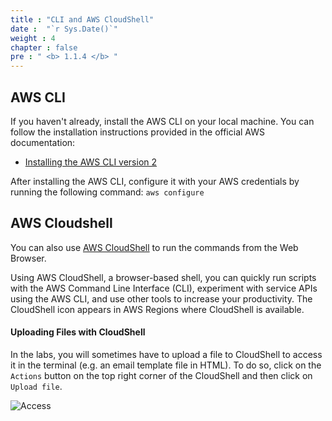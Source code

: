 ```yaml
---
title : "CLI and AWS CloudShell"
date :  "`r Sys.Date()`" 
weight : 4
chapter : false
pre : " <b> 1.1.4 </b> "
---
```


## AWS CLI

If you haven't already, install the AWS CLI on your local machine. You can follow the installation instructions provided in the official AWS documentation:
- [Installing the AWS CLI version 2](https://docs.aws.amazon.com/cli/latest/userguide/install-cliv2.html) 

After installing the AWS CLI, configure it with your AWS credentials by running the following command: `` aws configure ``

## AWS Cloudshell

You can also use [AWS CloudShell](https://aws.amazon.com/cloudshell/) to run the commands from the Web Browser.

Using AWS CloudShell, a browser-based shell, you can quickly run scripts with the AWS Command Line Interface (CLI), experiment with service APIs using the AWS CLI, and use other tools to increase your productivity. The CloudShell icon appears in AWS Regions where CloudShell is available.

#### Uploading Files with CloudShell

In the labs, you will sometimes have to upload a file to CloudShell to access it in the terminal (e.g. an email template file in HTML). To do so, click on the `` Actions `` button on the top right corner of the CloudShell and then click on `` Upload file ``.

![Access](/hugo-ses/images/1/4/cloudshell.png?featherlight=false&width=70pc)